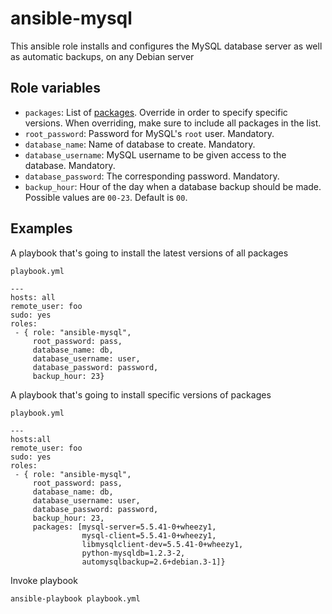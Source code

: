 # ansible-mysql

This ansible role installs and configures the MySQL database server as well as automatic backups, on any Debian server

## Role variables

* ``packages``: List of [packages](vars/main.yml). Override in order to specify specific versions. When overriding, make sure to include all packages in the list.
* ``root_password``: Password for MySQL's ``root`` user. Mandatory.
* ``database_name``: Name of database to create. Mandatory.
* ``database_username``: MySQL username to be given access to the database. Mandatory.
* ``database_password``: The corresponding password. Mandatory.
* ``backup_hour``: Hour of the day when a database backup should be made. Possible values are ``00-23``. Default is ``00``.

## Examples

A playbook that's going to install the latest versions of all packages

    playbook.yml

    ---
    hosts: all
    remote_user: foo
    sudo: yes
    roles:
     - { role: "ansible-mysql", 
         root_password: pass, 
         database_name: db, 
         database_username: user, 
         database_password: password, 
         backup_hour: 23}

A playbook that's going to install specific versions of packages

    playbook.yml

    ---
    hosts:all
    remote_user: foo
    sudo: yes
    roles: 
     - { role: "ansible-mysql", 
         root_password: pass, 
         database_name: db, 
         database_username: user, 
         database_password: password, 
         backup_hour: 23, 
         packages: [mysql-server=5.5.41-0+wheezy1, 
                    mysql-client=5.5.41-0+wheezy1, 
                    libmysqlclient-dev=5.5.41-0+wheezy1, 
                    python-mysqldb=1.2.3-2, 
                    automysqlbackup=2.6+debian.3-1]}
    
Invoke playbook

    ansible-playbook playbook.yml

